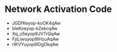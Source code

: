 # Network Activation Code
* JGDfKeyop-koOK4qAw
* bleKoeyop-kZekcqAw
* Xq_o5eyop9JVTrQqAw
* FpLiwuyop9IHzuAqAw
* rIKVYuyop9IDgOkqAw